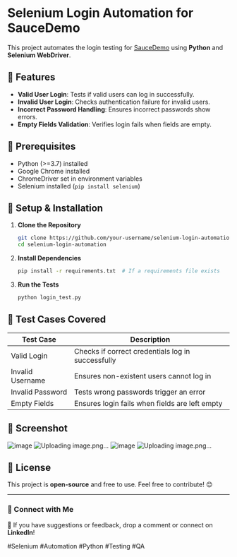 # Selenium Login Automation for SauceDemo

This project automates the login testing for [SauceDemo](https://www.saucedemo.com/) using **Python** and **Selenium WebDriver**.

## 🚀 Features
- **Valid User Login**: Tests if valid users can log in successfully.
- **Invalid User Login**: Checks authentication failure for invalid users.
- **Incorrect Password Handling**: Ensures incorrect passwords show errors.
- **Empty Fields Validation**: Verifies login fails when fields are empty.

## 📌 Prerequisites
- Python (>=3.7) installed
- Google Chrome installed
- ChromeDriver set in environment variables
- Selenium installed (`pip install selenium`)

## 🔧 Setup & Installation
1. **Clone the Repository**
   ```bash
   git clone https://github.com/your-username/selenium-login-automation.git
   cd selenium-login-automation
   ```
2. **Install Dependencies**
   ```bash
   pip install -r requirements.txt  # If a requirements file exists
   ```
3. **Run the Tests**
   ```bash
   python login_test.py
   ```

## 📝 Test Cases Covered
| Test Case         | Description |
|------------------|-------------|
| Valid Login | Checks if correct credentials log in successfully |
| Invalid Username | Ensures non-existent users cannot log in |
| Invalid Password | Tests wrong passwords trigger an error |
| Empty Fields | Ensures login fails when fields are left empty |

## 📸 Screenshot
![image](https://github.com/user-attachments/assets/4a8e5685-a8ad-4a2e-b868-f139b9b653e0)
![Uploading image.png…]()
![image](https://github.com/user-attachments/assets/6fa87f87-ccc1-40c6-b9f9-f007a17cef97)
![Uploading image.png…]()


## 📜 License
This project is **open-source** and free to use. Feel free to contribute! 😊

---
### 🔗 Connect with Me
📩 If you have suggestions or feedback, drop a comment or connect on **LinkedIn**!

#Selenium #Automation #Python #Testing #QA
